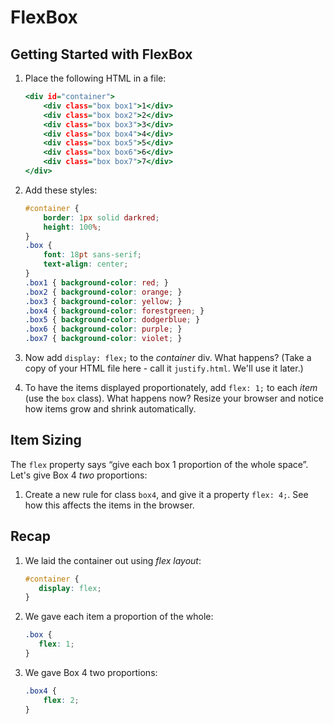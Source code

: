 # FlexBox

## Getting Started with FlexBox

1. Place the following HTML in a file:

    ``` .html
    <div id="container">
    	<div class="box box1">1</div>
    	<div class="box box2">2</div>
    	<div class="box box3">3</div>
    	<div class="box box4">4</div>
    	<div class="box box5">5</div>
    	<div class="box box6">6</div>
    	<div class="box box7">7</div>
    </div>
    ```

2. Add these styles:

    ``` .css
    #container {
    	border: 1px solid darkred;
    	height: 100%;
    }
    .box {
    	font: 18pt sans-serif;
    	text-align: center;
    }
    .box1 { background-color: red; }
    .box2 { background-color: orange; }
    .box3 { background-color: yellow; }
    .box4 { background-color: forestgreen; }
    .box5 { background-color: dodgerblue; }
    .box6 { background-color: purple; }
    .box7 { background-color: violet; }
    ```

3. Now add `display: flex;` to the _container_ div. What happens?
   (Take a copy of your HTML file here - call it `justify.html`.
   We'll use it later.)
4. To have the items displayed proportionately, add `flex: 1;`
   to each _item_ (use the `box` class). What happens now?
   Resize your browser and notice how items grow and shrink automatically.

## Item Sizing

The `flex` property says “give each box 1 proportion of the whole space”.
Let's give Box 4 _two_ proportions:

1. Create a new rule for class `box4`, and give it a property `flex: 4;`.
   See how this affects the items in the browser.

## Recap

1. We laid the container out using _flex layout_:

	``` .css
	#container {
       display: flex;
   }
	```

2. We gave each item a proportion of the whole:

	``` .css
	.box {
       flex: 1;
   }
	```

3. We gave Box 4 two proportions:

	``` .css
	.box4 {
		flex: 2;
	}
	```

